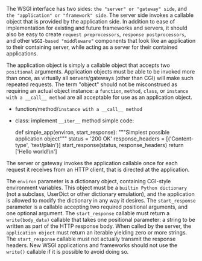 The WSGI interface has two sides: `the "server" or "gateway" side`, and `the "application" or "framework" side`. The server side invokes a callable object that is provided by the application side.
In addition to ease of implementation for existing and future frameworks and servers, it should also be easy to create `request preprocessors`, `response postprocessors`, and other `WSGI-based "middleware"` components that look like an application to their containing server, while acting as a server for their contained applications.

The application object is simply a callable object that accepts two `positional` arguments. Application objects must be able to be invoked more than once, as virtually all servers/gateways (other than CGI) will make such repeated requests.
The term "object" should not be misconstrued as requiring an actual object instance: a `function`, `method`, `class`, or `instance with a __call__ method` are all acceptable for use as an application object.
- function/method/`instance with a __call__ method`
- class: implement `__iter__` method
simple code:

    def simple_app(environ, start_response):
        """Simplest possible application object"""
        status = '200 OK'
        response_headers = [('Content-type', 'text/plain')]
        start_response(status, response_headers)
        return ['Hello world!\n']


The server or gateway invokes the application callable once for each request it receives from an HTTP client, that is directed at the application.

The `environ` parameter is a dictionary object, containing CGI-style environment variables. This object must be a `builtin Python dictionary` (not a subclass, UserDict or other dictionary emulation), and the application is allowed to modify the dictionary in any way it desires.
The `start_response` parameter is a callable accepting two required positional arguments, and one optional argument. The `start_response` callable must return a `write(body_data)` callable that takes one positional parameter: a string to be written as part of the HTTP response body.
When called by the server, the `application object` must return an iterable yielding zero or more strings.
The `start_response` callable must not actually transmit the response headers.
New WSGI applications and frameworks should not use the `write()` callable if it is possible to avoid doing so. 
